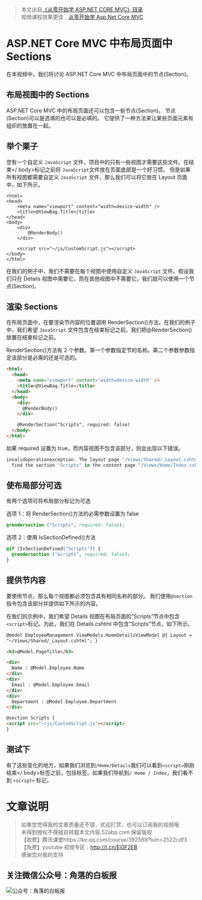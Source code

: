 > 本文出自[《从零开始学 ASP.NET CORE MVC》目录](https://www.52abp.com/wiki/mvc/0.1.4/1.Intro) </br>
> 视频课程效果更佳：[从零开始学 Asp.Net Core MVC](https://study.163.com/course/courseMain.htm?courseId=1209215803&share=2&shareId=400000000309007) </br>

# ASP.NET Core MVC 中布局页面中 Sections

在本视频中，我们将讨论 ASP.NET Core MVC 中布局页面中的节点(Section)。

## 布局视图中的 Sections

ASP.NET Core MVC 中的布局页面还可以包含一些节点(Section)。 节点(Section)可以是选填的也可以是必填的。
它提供了一种方法来让某些页面元素有组织的放置在一起。

## 举个栗子

您有一个自定义 `JavaScript` 文件，项目中的只有一些视图才需要这些文件。在结束</ body>标记之前将 `JavaScript`文件放在页面底部是一个好习惯。
但是如果所有视图都需要自定义 `JavaScript` 文件，那么我们可以将它放在 Layout 页面中，如下所示。

```
<html>
<head>
    <meta name="viewport" content="width=device-width" />
    <title>@ViewBag.Title</title>
</head>
<body>
    <div>
        @RenderBody()
    </div>

    <script src="~/js/CustomScript.js"></script>
</body>
</html>
```

在我们的例子中，我们不需要在每个视图中使用自定义 `JavaScript` 文件。假设我们只在 Details 视图中需要它，而在其他视图中不需要它。我们就可以使用一个节点(Section)。

## 渲染 Sections

在布局页面中，在要渲染节内容的位置调用 RenderSection()方法。在我们的例子中，我们希望 `JavaScript` 文件包含在结束</body >标记之前。我们把@RenderSection() 放置在结束</body >标记之前。

RenderSection()方法有 2 个参数。第一个参数指定节的名称。第二个参数参数指定该部分是必需的还是可选的。

```html
<html>
  <head>
    <meta name="viewport" content="width=device-width" />
    <title>@ViewBag.Title</title>
  </head>
  <body>
    <div>
      @RenderBody()
    </div>

    @RenderSection("Scripts", required: false)
  </body>
</html>
```

如果 required 设置为 true，而内容视图不包含该部分，则会出现以下错误。

```javascript
invalidoperationexception: The layout page "/Views/Shared/_Layout.cshtml" cannot
  find the section "Scripts" in the content page "/Views/Home/Index.cshtml" .;
```

## 使布局部分可选

有两个选项可将布局部分标记为可选

选项 1：将 RenderSection()方法的必需参数设置为 false

```css
@rendersection ("Scripts", required: false);
```

选项 2：使用 IsSectionDefined()方法

```css
@if (IsSectionDefined("Scripts")) {
  @rendersection ("Scripts", required: false);
}
```

## 提供节内容

要使用节点，那么每个视图都必须包含具有相同名称的部分。
我们使用`@section` 指令包含该部分并提供如下所示的内容。

在我们的示例中，我们希望 Details 视图在布局页面的“Scripts”节点中包含`<script>`标记。为此，我们在 Details.cshtml 中包含“Scripts”节点，如下所示。

```html
@model EmployeeManagement.ViewModels.HomeDetailsViewModel @{ Layout =
"~/Views/Shared/_Layout.cshtml"; }

<h3>@Model.PageTitle</h3>

<div>
  Name : @Model.Employee.Name
</div>
<div>
  Email : @Model.Employee.Email
</div>
<div>
  Department : @Model.Employee.Department
</div>

@section Scripts {
<script src="~/js/CustomScript.js"></script>
}
```

## 测试下

有了这些变化的地方，如果我们浏览到`/Home/Details`我们可以看到`<script>`刚刚结束</ body>标签之前，包括标签。如果我们导航到`/ Home / Index`，我们看不到 `<script>` 标记。

# 文章说明

> 如果您觉得我的文章质量还不错，欢迎打赏，也可以订阅我的视频哦 </br>
> 未得到授权不得擅自转载本文内容,52abp.com 保留版权 </br>
> 【收费】腾讯课堂https://ke.qq.com/course/392589?tuin=2522cdf3 </br>
> 【免费】youtube 视频专区：http://t.cn/Ei0F2EB </br>
> 感谢您对我的支持

## 关注微信公众号：角落的白板报

![公众号：角落的白板报](https://upload-images.jianshu.io/upload_images/1979022-f19c505c18160c16.png)
